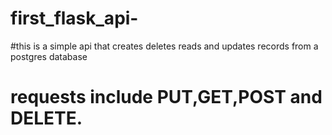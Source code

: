# first_flask_api-
#this is a simple api that creates deletes reads and updates records from a postgres database
# requests include PUT,GET,POST and DELETE.
